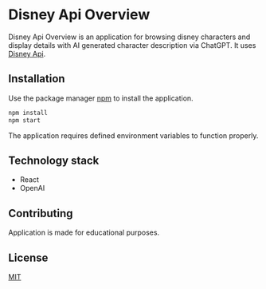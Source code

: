 # Disney Api Overview

Disney Api Overview is an application for browsing disney characters and display details with AI generated character description via ChatGPT. It uses [Disney Api](https://disneyapi.dev/docs/).

## Installation

Use the package manager [npm](https://docs.npmjs.com/about-npm) to install the application.

```bash
npm install
npm start
```

The application requires defined environment variables to function properly.

## Technology stack

- React
- OpenAI

## Contributing

Application is made for educational purposes.

## License

[MIT](https://choosealicense.com/licenses/mit/)
